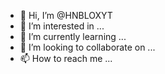 - 👋 Hi, I’m @HNBLOXYT
- 👀 I’m interested in ...
- 🌱 I’m currently learning ...
- 💞️ I’m looking to collaborate on ...
- 📫 How to reach me ...

<!---
HNBLOXYT/HNBLOXYT is a ✨ special ✨ repository because its `README.md` (this file) appears on your GitHub profile.
You can click the Preview link to take a look at your changes.
--->

